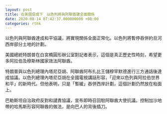 ```yaml
---
layout: post
title: 在美國促成下　以色列將與阿聯酋建全面關係
date: 2020-08-14 07:42:37.000000000 +08:00
categories: rthk
---
```


以色列與阿聯酋達成和平協議，將實現關係全面正常化。以色列將暫停吞併約旦河西岸部分土地的計劃。

美國總統特朗普在白宮橢圓形辦公室對記者表示，這個是真正歷史性時刻，希望更多阿拉伯及穆斯林國家效法阿聯酋。

特朗普與以色列總理內塔尼亞胡、阿聯酋阿布扎比王儲穆罕默德進行三方通話後達成協議。以色列總理內塔尼亞胡在全國電視講話形容，「迎來以色列與阿拉伯世界和平」的新時代。但他表明，只是「暫緩」吞併西岸計劃，這個計劃仍然放在枱面上。

巴勒斯坦自治政府反對和譴責協議，宣布即時召回駐阿聯酋大使抗議。控制加沙地帶的哈馬斯形容阿聯酋的做法，是向巴人的背後插刀。
